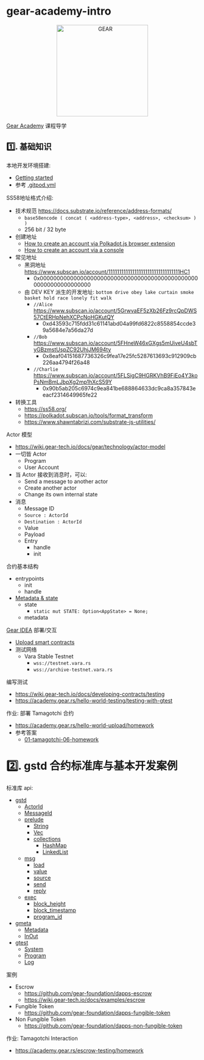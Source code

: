 # gear-academy-intro

<p align="center">
  <a href="https://gitpod.io/new/#https://github.com/gearfans/gear-academy-intro">
    <img src="https://gitpod.io/button/open-in-gitpod.svg" width="240" alt="GEAR">
  </a>
</p>

[Gear Academy](https://academy.gear.rs) 课程导学

## 1️⃣. 基础知识

本地开发环境搭建: 
- [Getting started](https://academy.gear.rs/getting-started/getting-started)
- 参考 [.gitpod.yml](.gitpod.yml)

SS58地址格式介绍:
- 技术规范 https://docs.substrate.io/reference/address-formats/
  - `base58encode ( concat ( <address-type>, <address>, <checksum> ) )`
  - 256 bit / 32 byte
- 创建地址
  - [How to create an account via Polkadot.js browser extension](https://academy.gear.rs/substrate-id/polkadot-js)
  - [How to create an account via a console](https://academy.gear.rs/substrate-id/console)
- 常见地址
  - 黑洞地址 https://www.subscan.io/account/111111111111111111111111111111111HC1
    - 0x0000000000000000000000000000000000000000000000000000000000000000
  - 由 DEV KEY 派生的开发地址: `bottom drive obey lake curtain smoke basket hold race lonely fit walk`
    - `//Alice` https://www.subscan.io/account/5GrwvaEF5zXb26Fz9rcQpDWS57CtERHpNehXCPcNoHGKutQY
      - 0xd43593c715fdd31c61141abd04a99fd6822c8558854ccde39a5684e7a56da27d
    - `//Bob` https://www.subscan.io/account/5FHneW46xGXgs5mUiveU4sbTyGBzmstUspZC92UhjJM694ty
      - 0x8eaf04151687736326c9fea17e25fc5287613693c912909cb226aa4794f26a48
    - `//Charlie` https://www.subscan.io/account/5FLSigC9HGRKVhB9FiEo4Y3koPsNmBmLJbpXg2mp1hXcS59Y
      - 0x90b5ab205c6974c9ea841be688864633dc9ca8a357843eeacf2314649965fe22
- 转换工具
  - https://ss58.org/
  - https://polkadot.subscan.io/tools/format_transform
  - https://www.shawntabrizi.com/substrate-js-utilities/

Actor 模型
- https://wiki.gear-tech.io/docs/gear/technology/actor-model
- 一切皆 Actor
  - Program
  - User Account
- 当 Actor 接收到消息时，可以:
  - Send a message to another actor
  - Create another actor
  - Change its own internal state
- 消息
  - Message ID
  - `Source : ActorId`
  - `Destination : ActorId`
  - Value
  - Payload
  - Entry
    - handle
    - init

合约基本结构
- entrypoints
  - init
  - handle
- [Metadata & state](https://academy.gear.rs/hello-world-metadata/metadata-and-state/)
  - state
    - `static mut STATE: Option<AppState> = None;`
  - metadata

[Gear IDEA](https://idea.gear-tech.io/programs) 部署/交互
- [Upload smart contracts](https://wiki.gear-tech.io/docs/developing-contracts/deploy)
- 测试网络
  - Vara Stable Testnet
    - `wss://testnet.vara.rs`
    - `wss://archive-testnet.vara.rs`

编写测试
- https://wiki.gear-tech.io/docs/developing-contracts/testing
- https://academy.gear.rs/hello-world-testing/testing-with-gtest

作业: 部署 Tamagotchi 合约
- https://academy.gear.rs/hello-world-upload/homework
- 参考答案
  - [01-tamagotchi-06-homework](01-tamagotchi-06-homework)

# 2️⃣. gstd 合约标准库与基本开发案例

标准库 api:
- [gstd](https://docs.gear.rs/gstd/index.html)
  - [ActorId](https://docs.gear.rs/gstd/struct.ActorId.html)
  - [MessageId](https://docs.gear.rs/gstd/struct.MessageId.html)
  - [prelude](https://docs.gear.rs/gstd/prelude/index.html)
    - [String](https://docs.gear.rs/gstd/prelude/struct.String.html)
    - [Vec](https://docs.gear.rs/gstd/prelude/struct.Vec.html)
    - [collections](https://docs.gear.rs/gstd/prelude/collections/index.html)
      - [HashMap](https://docs.gear.rs/gstd/prelude/collections/struct.HashMap.html)
      - [LinkedList](https://docs.gear.rs/gstd/prelude/collections/struct.LinkedList.html)
  - [msg](https://docs.gear.rs/gstd/msg/index.html)
    - [load](https://docs.gear.rs/gstd/msg/fn.load.html)
    - [value](https://docs.gear.rs/gstd/msg/fn.value.html)
    - [source](https://docs.gear.rs/gstd/msg/fn.source.html)
    - [send](https://docs.gear.rs/gstd/msg/fn.send.html)
    - [reply](https://docs.gear.rs/gstd/msg/fn.reply.html)
  - [exec](https://docs.gear.rs/gstd/exec/index.html)
    - [block_height](https://docs.gear.rs/gstd/exec/fn.block_height.html)
    - [block_timestamp](https://docs.gear.rs/gstd/exec/fn.block_timestamp.html)
    - [program_id](https://docs.gear.rs/gstd/exec/fn.program_id.html)
- [gmeta](https://docs.gear.rs/gmeta/)
  - [Metadata](https://docs.gear.rs/gmeta/trait.Metadata.html)
  - [InOut](https://docs.gear.rs/gmeta/type.InOut.html)
- [gtest](https://docs.gear.rs/gtest/index.html)
  - [System](https://docs.gear.rs/gtest/struct.System.html)
  - [Program](https://docs.gear.rs/gtest/struct.Program.html)
  - [Log](https://docs.gear.rs/gtest/struct.Log.html)

案例
- Escrow
  - https://github.com/gear-foundation/dapps-escrow
  - https://wiki.gear-tech.io/docs/examples/escrow
- Fungible Token
  - https://github.com/gear-foundation/dapps-fungible-token
- Non Fungible Token
  - https://github.com/gear-foundation/dapps-non-fungible-token

作业: Tamagotchi Interaction
- https://academy.gear.rs/escrow-testing/homework